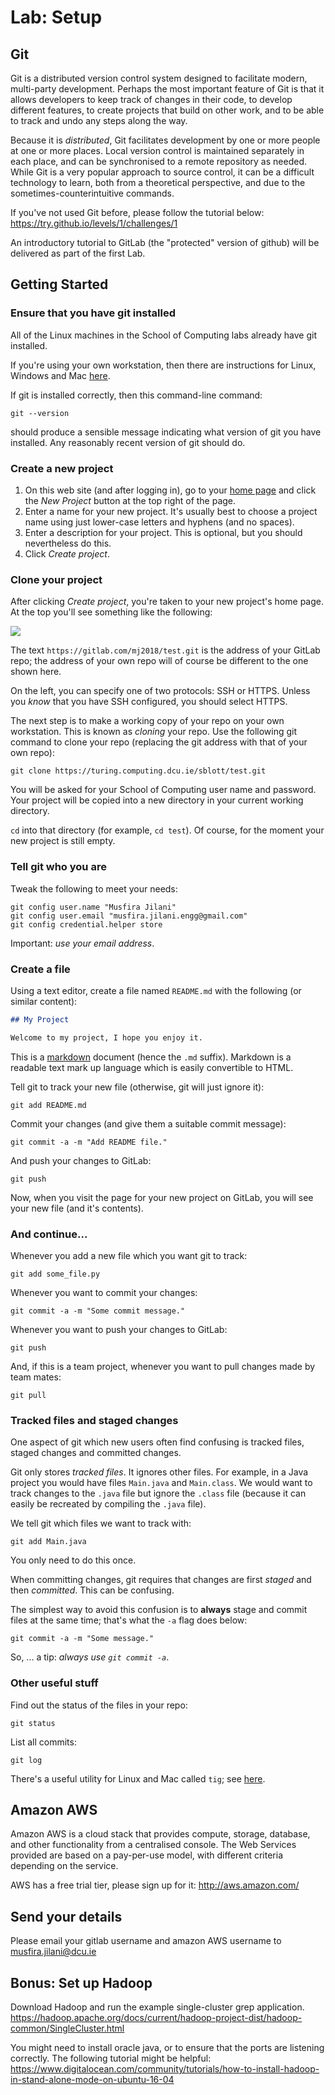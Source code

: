 # Lab: Setup

## Git
Git is a distributed version control system designed to facilitate modern, multi-party development.
Perhaps the most important feature of Git is that it allows developers to keep track of changes in 
their code, to develop different features, to create projects that build on other work, and to be
able to track and undo any steps along the way. 

Because it is *distributed*, Git facilitates development by one or more people at one or more places.
Local version control is maintained separately in each place, and can be synchronised to a remote
repository as needed. While Git is a very popular approach to source control, it can be a difficult
technology to learn, both from a theoretical perspective, and due to the sometimes-counterintuitive
commands.

If you've not used Git before, please follow the tutorial below: 
<https://try.github.io/levels/1/challenges/1>

An introductory tutorial to GitLab (the "protected" version of github) will be delivered as part of the first Lab.







## Getting Started

### Ensure that you have git installed

All of the Linux machines in the School of Computing labs already have git installed.

If you're using your own workstation, then there are instructions for Linux, Windows and Mac [here](https://git-scm.com/book/en/v2/Getting-Started-Installing-Git).

If git is installed correctly, then this command-line command:

```Shell
git --version
```

should produce a sensible message indicating what version of git you have installed.  Any reasonably recent version of git should do.

### Create a new project

1. On this web site (and after logging in), go to your [home page](https://gitlab.com/) and click the *New Project* button at the top right of the page.
2. Enter a name for your new project.  It's usually best to choose a project name using just lower-case letters and hyphens (and no spaces).
3. Enter a description for your project.  This is optional, but you should nevertheless do this.
4. Click *Create project*.

### Clone your project

After clicking *Create project*, you're taken to your new project's home page.  At the top you'll see something like the following:

<p>
<img  align="middle" src="/uploads/aaf380801058c8269c7fe4a7dd3a248e/snapshot.png"/>
</p>

The text `https://gitlab.com/mj2018/test.git` is the address of your GitLab repo; the address of your own repo will of course be different to the one shown here.

On the left, you can specify one of two protocols: SSH or HTTPS.  Unless you *know* that you have SSH configured, you should select HTTPS.

The next step is to make a working copy of your repo on your own workstation.  This is known as *cloning* your repo.
Use the following git command to clone your repo (replacing the git address with that of your own repo):

```Shell
git clone https://turing.computing.dcu.ie/sblott/test.git
```

You will be asked for your School of Computing user name and password.
Your project will be copied into a new directory in your current working directory.

`cd` into that directory (for example, `cd test`).  Of course, for the moment your new project is still empty.

### Tell git who you are

Tweak the following to meet your needs:

```Shell
git config user.name "Musfira Jilani"
git config user.email "musfira.jilani.engg@gmail.com"
git config credential.helper store
```

Important: *use your  email address*.

### Create a file

Using a text editor, create a file named `README.md` with the following (or similar content):

```Markdown
## My Project

Welcome to my project, I hope you enjoy it.
```

This is a [markdown](https://daringfireball.net/projects/markdown/) document
(hence the `.md` suffix).  Markdown is a readable text mark up language which
is easily convertible to HTML.

Tell git to track your new file (otherwise, git will just ignore it):

```Shell
git add README.md
```

Commit your changes (and give them a suitable commit message):
```Shell
git commit -a -m "Add README file."
```

And push your changes to GitLab:

```Shell
git push
```

Now, when you visit the page for your new project on GitLab, you will see your new file (and it's contents).

### And continue...

Whenever you add a new file which you want git to track:
```Shell
git add some_file.py
```

Whenever you want to commit your changes:
```Shell
git commit -a -m "Some commit message."
```

Whenever you want to push your changes to GitLab:
```Shell
git push
```

And, if this is a team project, whenever you want to pull changes made by team mates:
```Shell
git pull
```

### Tracked files and staged changes

One aspect of git which new users often find confusing is tracked files, staged changes and committed changes.

Git only stores *tracked files*.  It ignores other files.
For example, in a Java project you would have files `Main.java` and
`Main.class`.  We would want to track changes to the `.java` file but ignore the
`.class` file (because it can easily be recreated by compiling the `.java` file).

We tell git which files we want to track with:
```Shell
git add Main.java
```

You only need to do this once.

When committing changes, git requires that changes are first *staged* and then *committed*.  This can be confusing.

The simplest way to avoid this confusion is to **always** stage and commit files at the same time; that's what the `-a` flag does below:
```Shell
git commit -a -m "Some message."
```

So, ... a tip: *always use `git commit -a`*.

### Other useful stuff

Find out the status of the files in your repo:
```Shell
git status
```



List all commits:
```Shell
git log
```

There's a useful utility for Linux and Mac called `tig`; see [here](https://github.com/jonas/tig).




































## Amazon AWS

Amazon AWS is a cloud stack that provides compute, storage, database, and other functionality from a centralised console.
The Web Services provided are based on a pay-per-use model, with different criteria depending on the service. 

AWS has a free trial tier, please sign up for it:
<http://aws.amazon.com/>

## Send your details

Please email your gitlab username and amazon AWS username to [musfira.jilani@dcu.ie](mailto:musfira.jilani@dcu.ie)

## Bonus: Set up Hadoop

Download Hadoop and run the example single-cluster grep application.
<https://hadoop.apache.org/docs/current/hadoop-project-dist/hadoop-common/SingleCluster.html>

You might need to install oracle java, or to ensure that the ports are listening correctly.
The following tutorial might be helpful:
https://www.digitalocean.com/community/tutorials/how-to-install-hadoop-in-stand-alone-mode-on-ubuntu-16-04
